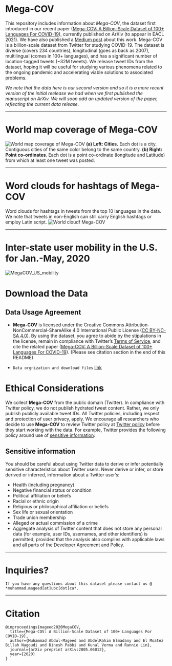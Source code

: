 # Mega-COV
This repository includes information about *Mega-COV*, the dataset first introduced in our recent paper ([Mega-COV: A Billion-Scale Dataset of 100+ Languages For COVID-19](https://arxiv.org/abs/2005.06012)), currently published on ArXiv (to appear in EACL 2021). We have also published a [Medium post](https://medium.com/@mumageed/billion-scale-investigation-of-covid-19-impact-on-human-communication-in-104-languages-874b5a37beac) about this work. Mega-COV is a billion-scale dataset from Twitter for studying COVID-19. The dataset is diverse (covers 234 countries), longitudinal (goes as back as 2007), multilingual (comes in 100+ languages), and has a significant number of location-tagged tweets (~32M tweets). We release tweet IDs from the dataset, hoping it will be useful for studying various phenomena related to the ongoing pandemic and accelerating viable solutions to associated problems.

*We note that the data here is our second version and so it is a more recent version of the initial reelease we had when we first published the manuscript on ArXiv. We will soon add an updated version of the paper, reflecting the current data release.*

---

# World map coverage of Mega-COV
![World map coverage of Mega-COV](megaCOV_cities._geo.png) 
**(a) Left: Cities.** Each dot is a city. Contiguous cities of the same color belong to the same country. **(b) Right: Point co-ordinates**. Each dot is a point co-ordinate (longitude and Latitude) from which at least one tweet was posted.

---

# Word clouds for hashtags of Mega-COV
Word clouds for hashtags in tweets from the top 10 languages in the data. We note that tweets in non-English can still carry English hashtags or employ Latin script.
![World cloudf Mega-COV](megaCOV_top_langs.png)

---
# Inter-state user mobility in the U.S. for Jan.-May, 2020
![MegaCOV_US_mobility](MegaCOV_US_mobility.png)

# Download the Data

## Data Usage Agreement
- **Mega-COV** is licensed under the Creative Commons Attribution-NonCommercial-ShareAlike 4.0 International Public License ([CC BY-NC-SA 4.0](https://creativecommons.org/licenses/by-nc-sa/4.0/)). By using the dataset, you agree to abide by the stipulations in the license, remain in compliance with Twitter’s [Terms of Service](https://developer.twitter.com/en/developer-terms/agreement-and-policy), and cite the related paper ([Mega-COV: A Billion-Scale Dataset of 100+ Languages For COVID-19](https://arxiv.org/abs/2005.06012)). (Please see citation section in the end of this README).

- `Data orgnization and download files` [link](https://github.com/UBC-NLP/megacov/tree/master/tweet_ids)

# Ethical Considerations
We collect **Mega-COV** from the public domain (Twitter). In compliance with Twitter policy, we do not publish hydrated tweet content. Rather, we only publish publicly available tweet IDs. All Twitter policies, including respect and protection of user privacy, apply. We encourage all researchers who decide to use **Mega-COV** to review Twitter policy at [Twitter policy](https://developer.twitter.com/en/developer-terms/agreement-and-policy) before they start working with the data. For example, Twitter provides the following policy around use of [sensitive information](https://developer.twitter.com/en/developer-terms/more-on-restricted-use-cases): 


## Sensitive information

You should be careful about using Twitter data to derive or infer potentially sensitive characteristics about Twitter users. Never derive or infer, or store derived or inferred, information about a Twitter user’s:

- Health (including pregnancy)
- Negative financial status or condition
- Political affiliation or beliefs
- Racial or ethnic origin
- Religious or philosophical affiliation or beliefs
- Sex life or sexual orientation
- Trade union membership
- Alleged or actual commission of a crime
- Aggregate analysis of Twitter content that does not store any personal data (for example, user IDs, usernames, and other identifiers) is permitted, provided that the analysis also complies with applicable laws and all parts of the Developer Agreement and Policy.

---

# Inquiries?
`If you have any questions about this dataset please contact us @ *muhammad.mageed[at]ubc[dot]ca*.`

---
# Citation
```
@inproceedings{mageed2020MegaCOV,
  title={Mega-COV: A Billion-Scale Dataset of 100+ Languages For COVID-19},
  author={Muhammad Abdul-Mageed and AbdelRahim Elmadany and El Moatez Billah Nagoudi and Dinesh Pabbi and Kunal Verma and Rannie Lin},
  journal={arXiv preprint arXiv:2005.06012},
  year={2020}
}
```
